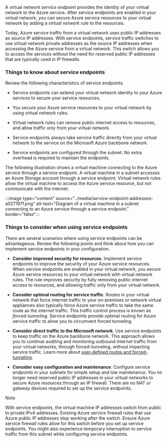 
A virtual network _service endpoint_ provides the identity of your virtual network to the Azure service. After service endpoints are enabled in your virtual network, you can secure Azure service resources to your virtual network by adding a _virtual network rule_ to the resources.

Today, Azure service traffic from a virtual network uses public IP addresses as source IP addresses. With service endpoints, service traffic switches to use virtual network private addresses as the source IP addresses when accessing the Azure service from a virtual network. This switch allows you to access the services without the need for reserved public IP addresses that are typically used in IP firewalls.

### Things to know about service endpoints

Review the following characteristics of service endpoints.

- Service endpoints can extend your virtual network identity to your Azure services to secure your service resources.

- You secure your Azure service resources to your virtual network by using virtual network rules.

- Virtual network rules can remove public internet access to resources, and allow traffic only from your virtual network.

- Service endpoints always take service traffic directly from your virtual network to the service on the Microsoft Azure backbone network.

- Service endpoints are configured through the subnet. No extra overhead is required to maintain the endpoints.

The following illustration shows a virtual machine connecting to the Azure service through a service endpoint. A virtual machine in a subnet accesses an Azure Storage account through a service endpoint. Virtual network rules allow the virtual machine to access the Azure service resource, but not communicate with the internet.

:::image type="content" source="../media/service-endpoint-addresses-a027197f.png" alt-text="Diagram of a virtual machine in a subnet connecting to an Azure service through a service endpoint." border="false":::

### Things to consider when using service endpoints

There are several scenarios where using service endpoints can be advantageous. Review the following points and think about how you can implement service endpoints in your configuration.

- **Consider improved security for resources**. Implement service endpoints to improve the security of your Azure service resources. When service endpoints are enabled in your virtual network, you secure Azure service resources to your virtual network with virtual network rules. The rule improves security by fully removing public internet access to resources, and allowing traffic only from your virtual network.

- **Consider optimal routing for service traffic**. Routes in your virtual network that force internet traffic to your on-premises or network virtual appliances also typically force Azure service traffic to take the same route as the internet traffic. This traffic control process is known as _forced-tunneling_. Service endpoints provide optimal routing for Azure service traffic to allow you to circumvent forced tunneling.

- **Consider direct traffic to the Microsoft network**. Use service endpoints to keep traffic on the Azure backbone network. This approach allows you to continue auditing and monitoring outbound internet traffic from your virtual networks, through forced-tunneling, without impacting service traffic. Learn more about [user-defined routes and forced-tunneling](/azure/firewall/forced-tunneling).

- **Consider easy configuration and maintenance**. Configure service endpoints in your subnets for simple setup and low maintenance. You no longer need reserved public IP addresses in your virtual networks to secure Azure resources through an IP firewall. There are no NAT or gateway devices required to set up the service endpoints.

> [!NOTE]
> With service endpoints, the virtual machine IP addresses switch from public to private IPv4 addresses. Existing Azure service firewall rules that use Azure public IP addresses stop working after the switch. Ensure Azure service firewall rules allow for this switch before you set up service endpoints. You might also experience temporary interruption to service traffic from this subnet while configuring service endpoints.